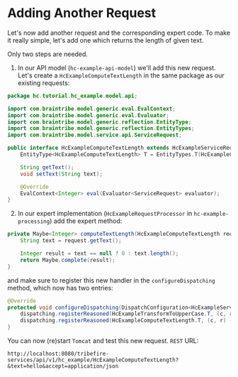 # Adding Another Request

Let's now add another request and the corresponding expert code. To make it really simple, let's add one which returns the length of given text. 

Only two steps are needed.

1. In our API model (`hc-example-api-model`) we'll add this new request. Let's create a `HcExampleComputeTextLength` in the same package as our existing requests:

```java
package hc.tutorial.hc_example.model.api;

import com.braintribe.model.generic.eval.EvalContext;
import com.braintribe.model.generic.eval.Evaluator;
import com.braintribe.model.generic.reflection.EntityType;
import com.braintribe.model.generic.reflection.EntityTypes;
import com.braintribe.model.service.api.ServiceRequest;

public interface HcExampleComputeTextLength extends HcExampleServiceRequest {
	EntityType<HcExampleComputeTextLength> T = EntityTypes.T(HcExampleComputeTextLength.class);

	String getText();
	void setText(String text);

	@Override
	EvalContext<Integer> eval(Evaluator<ServiceRequest> evaluator);
}
```

2. In our expert implementation (`HcExampleRequestProcessor` in `hc-example-processing`) add the expert method:

```java
private Maybe<Integer> computeTextLength(HcExampleComputeTextLength request) {
    String text = request.getText();

    Integer result = text == null ? 0 : text.length();
    return Maybe.complete(result);
}
```

and make sure to register this new handler in the `configureDispatching` method, which now has two entries:
```java
@Override
protected void configureDispatching(DispatchConfiguration<HcExampleServiceRequest, Object> dispatching) {
    dispatching.registerReasoned(HcExampleTransformToUpperCase.T, (c, r) -> transformToUpperCase(r));
    dispatching.registerReasoned(HcExampleComputeTextLength.T, (c, r) -> computeTextLength(r));
}
```

You can now (re)start `Tomcat` and test this new request. `REST` URL:
```url
http://localhost:8080/tribefire-services/api/v1/hc_example/HcExampleComputeTextLength?&text=hello&accept=application/json
```